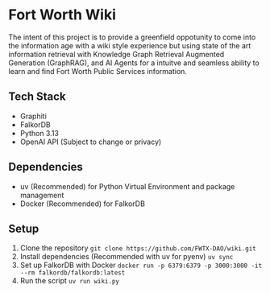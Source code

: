 # Fort Worth Wiki

The intent of this project is to provide a greenfield oppotunity to come into the information age with a wiki style experience but using state of the art information retrieval with Knowledge Graph Retrieval Augmented Generation (GraphRAG), and AI Agents for a intuitve and seamless ability to learn and find Fort Worth Public Services information.

## Tech Stack
- Graphiti
- FalkorDB
- Python 3.13
- OpenAI API (Subject to change or privacy)

## Dependencies
- uv (Recommended) for Python Virtual Environment and package management
- Docker (Recommended) for FalkorDB

## Setup

1. Clone the repository
`git clone https://github.com/FWTX-DAO/wiki.git`
2. Install dependencies (Recommended with uv for pyenv)
`uv sync`
3. Set up FalkorDB with Docker
`docker run -p 6379:6379 -p 3000:3000 -it --rm falkordb/falkordb:latest`
4. Run the script
`uv run wiki.py`
